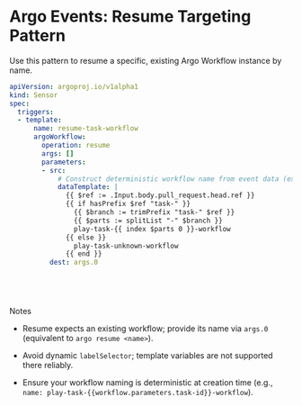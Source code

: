 # Argo Events: Resume Targeting Pattern

Use this pattern to resume a specific, existing Argo Workflow instance by name.




```yaml
apiVersion: argoproj.io/v1alpha1
kind: Sensor
spec:
  triggers:
  - template:
      name: resume-task-workflow
      argoWorkflow:
        operation: resume
        args: []
        parameters:
        - src:
            # Construct deterministic workflow name from event data (example: GitHub PR branch)
            dataTemplate: |
              {{ $ref := .Input.body.pull_request.head.ref }}
              {{ if hasPrefix $ref "task-" }}
                {{ $branch := trimPrefix "task-" $ref }}
                {{ $parts := splitList "-" $branch }}
                play-task-{{ index $parts 0 }}-workflow
              {{ else }}
                play-task-unknown-workflow
              {{ end }}
          dest: args.0






```

Notes


- Resume expects an existing workflow; provide its name via `args.0` (equivalent to `argo resume <name>`).


- Avoid dynamic `labelSelector`; template variables are not supported there reliably.
- Ensure your workflow naming is deterministic at creation time (e.g., `name: play-task-{{workflow.parameters.task-id}}-workflow`).
